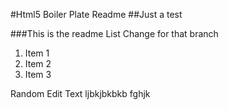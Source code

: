 #Html5 Boiler Plate Readme ##Just a test

###This is the readme List Change for that branch

1. Item 1
2. Item 2
3. Item 3


Random Edit Text
ljbkjbkbkb
fghjk

